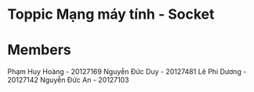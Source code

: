 # Toppic Mạng máy tính - Socket 

# Members
Phạm Huy Hoàng - 20127169
Nguyễn Đức Duy - 20127481
Lê Phi Dương - 20127142
Nguyễn Đức An - 20127103
